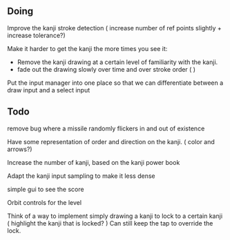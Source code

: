 ﻿
## Doing

Improve the kanji stroke detection ( increase number of ref points slightly + increase  tolerance?)



Make it harder to get the kanji the more times you see it:
- Remove the kanji drawing at a certain level of familiarity with the kanji.
- fade out the drawing slowly over time and over stroke order ( )


Put the input manager into one place so that we can differentiate between a draw input and a select input

## Todo
remove bug where a missile randomly flickers in and out of existence

Have some representation of order and direction on the kanji. ( color and arrows?)

Increase the number of kanji, based on the kanji power book

Adapt the kanji input sampling to make it less dense

simple gui to see the score

Orbit controls for the level

Think of a way to implement simply drawing a kanji to lock to a certain kanji ( highlight the kanji that is locked? ) Can still keep the tap to override the lock.


